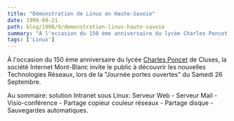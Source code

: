 ```yaml
---
title: "Démonstration de Linux en Haute-Savoie"
date: 1998-09-21
path: blog/1998/9/demonstration-linux-haute-savoie
summary: "À l'occasion du 150 ème anniversaire du lycée Charles Poncet de Cluses, la société Internet Mont-Blanc invite le public à découvrir les nouvelles Technologies Réseaux, lors de la \"Journée portes ouvertes\" du Samedi 26 Septembre."
tags: ['Linux']
---
```


<P>À l'occasion du 150 ème anniversaire du lycée <A HREF="http://www.internet-montblanc.fr/horly/">Charles Poncet</A> de
Cluses, la société Internet Mont-Blanc invite le public à découvrir les
nouvelles Technologies Réseaux, lors de la "Journée portes ouvertes"
du Samedi 26 Septembre.</P>

<P>Au sommaire: solution Intranet sous Linux: Serveur Web - Serveur Mail
- Visio-conférence - Partage copieur couleur réseaux - Partage disque -
Sauvegardes automatiques.</P>


